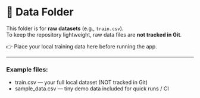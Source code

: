# 📂 Data Folder  

This folder is for **raw datasets** (e.g., `train.csv`).  
To keep the repository lightweight, raw data files are **not tracked in Git**.  

👉 Place your local training data here before running the app.  

---

### Example files:
- train.csv — your full local dataset (NOT tracked in Git)
- sample_data.csv — tiny demo data included for quick runs / CI